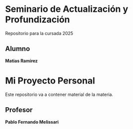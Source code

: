 # Seminario de Actualización y Profundización

Repositorio para la cursada 2025

## Alumno
**Matias Ramirez**

# Mi Proyecto Personal

Este repositorio va a contener material de la materia.

## Profesor
**Pablo Fernando Melissari**
